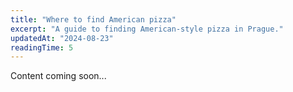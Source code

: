 ```yaml
---
title: "Where to find American pizza"
excerpt: "A guide to finding American-style pizza in Prague."
updatedAt: "2024-08-23"
readingTime: 5
---
```


Content coming soon...
